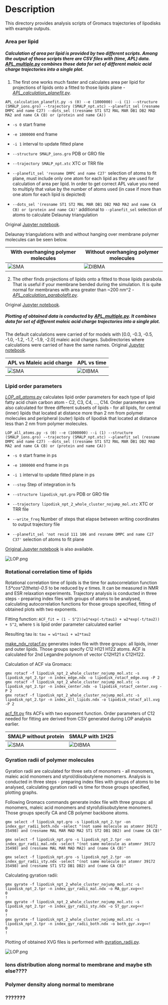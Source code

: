 # Description

This directory provides analysis scripts of Gromacs trajectories of lipodisks with example outputs.

### Area per lipid
##### Calculation of area per lipid is provided by two different scripts. Among the output of those scripts there are CSV files with (time, APL) data. [APL_multiple.py](APL_multiple.py) combines those data for set of different maleic acid charge trajectories into a single plot.
1. The first one works much faster and calculates area per lipid for projections of lipids onto a fitted to those lipids plane - [*APL_calculation_planefit.py*](APL_calculation_planefit.py).

`APL_calculation_planefit.py -s (0) --e (1000000) --i (1) --structure (SMALP_ions.gro) --trajectory (SMALP_npt.xtc) --planefit_sel (resname DMPC and name C27) --dots_sel ((resname ST1 ST2 MAL MAR DB1 DB2 MAD MA2 and name CA CB) or (protein and name CA))`

- `-s 0` start frame

- `-e 1000000` end frame

- `-i 1` interval to update fitted plane

- `--structure SMALP_ions.gro` PDB or GRO file

- `--trajectory SMALP_npt.xtc` XTC or TRR file

- `--planefit_sel 'resname DMPC and name C27'` selection of atoms to fit plane, must include only one atom for each lipid as they are used for calculation of area per lipid. In order to get correct APL value you need to multiply that value by the number of atoms used (in case if more than one atom for each lipid is depicted)

- `--dots_sel '(resname ST1 ST2 MAL MAR DB1 DB2 MAD MA2 and name CA CB) or (protein and name CA)'` additional to `--planefit_sel` selection of atoms to calculate Delaunay triangulation

Original [Jupyter notebook](APL_calculation_planefit.ipynb).

Delaunay triangulations with and without hanging over membrane polymer molecules can be seen below. 

|With overhanging polymer molecules|Without overhanging polymer molecules|
|----|----|
|![SMA](../images/Delaunay_overhanging.png)|![DIBMA](../images/Delaunay_nooverhanging.png)|

2. The other finds projections of lipids onto a fitted to those lipids parabola. That is useful if your membrane bended during the simulation. It is quite normal for membranes with area greater than ~200 nm^2 - [*APL_calculation_parabolafit.py*](APL_calculation_parabolafit.py).

Original [Jupyter notebook](...).

##### Plotting of obtained data is conducted by [APL_multiple.py](APL_multiple.py). It combines data for set of different maleic acid charge trajectories into a single plot.
The default calculations were carried of for models with \[0.0, -0.3, -0.5, -1.0, -1.2, -1.7, -1.9, -2.0\] maleic acid charges. Subdirectories where calculations were carried of have the same names. Original [Jupyter notebook](APL_multiple.ipynb).

|APL vs Maleic acid charge|APL vs time|
|----|----|
|![SMA](../images/APL_vs_charge.png)|![DIBMA](../images/APL_vs_time.png)|

### Lipid order parameters

[*LOP_all_atoms.py*](LOP_all_atoms.py) calculates lipid order parameters for each type of lipid fatty acid chain carbon atom - C2, C3, C4, ..., C14. Order parameters are also calculated for three different subsets of lipids - for all lipids, for central (inner) lipids that located at distance more than 2 nm from polymer molecules and peripheral (outer) lipids of lipodisk that located at distance less than 2 nm from polymer molecules.


`LOP_all_atoms.py -s (0) --e (1000000) --i (1) --structure (SMALP_ions.gro) --trajectory (SMALP_npt.xtc) --planefit_sel (resname DMPC and name C27) --dots_sel ((resname ST1 ST2 MAL MAR DB1 DB2 MAD MA2 and name CA CB) or (protein and name CA))`

- `-s 0` start frame in ps

- `-e 1000000` end frame in ps

- `-i 1` interval to update fitted plane in ps

- `--step` Step of integration in fs

- `--structure lipodisk_npt.gro` PDB or GRO file

- `--trajectory lipodisk_npt_2_whole_cluster_nojump_mol.xtc` XTC or TRR file

- `--write_freq` Number of steps that elapse between writing coordinates to output trajectory file

- `--planefit_sel 'not resid 111 106 and resname DMPC and name C27 C37'` selection of atoms to fit plane

[Original Jupyter notebook](LOP_all_atoms.ipynb) is also available.

![LOP.png](../images/LOP_SMALP_noprot.png)

### Rotational correlation time of lipids

Rotational correlation time of lipids is the time for autocorrelation function *1.5\*cos^2(theta)-0.5* to be reduced by *e* times. It can be measured in NMR and ESR relaxation experiments. Trajectory analysis is conducted in three steps - preparing index files with groups of atoms to be analysed, calculating autocorrelation functions for those groups specified, fitting of obtained plots with two exponents.

Fitting function:
`ACF_fit = (1 - S^2)(w1*exp(-t/tau1) + w2*exp(-t/tau2)) + S^2`, where `S` is lipid order parameter calculated earlier

Resulting tau is:
`tau = w1*tau1 + w2*tau2`

[make_ndx_rotacf.py](make_ndx_rotacf.py) generates index file with three groups: all lipids, inner and outer lipids. Those groups specify C12 H121 H122 atoms. ACF is calculated for 2nd Legandre polynom of vector C12H121 x C12H122.

Calculation of ACF via Gromacs:
```
gmx rotacf -f lipodisk_npt_2_whole_cluster_nojump_mol.xtc -s lipodisk_npt_2.tpr -n index_edge.ndx -o lipodisk_rotacf_edge.xvg -P 2
gmx rotacf -f lipodisk_npt_2_whole_cluster_nojump_mol.xtc -s lipodisk_npt_2.tpr -n index_center.ndx -o lipodisk_rotacf_center.xvg -P 2
gmx rotacf -f lipodisk_npt_2_whole_cluster_nojump_mol.xtc -s lipodisk_npt_2.tpr -n index_all_lipids.ndx -o lipodisk_rotacf_all.xvg -P 2
```
[acf_fit.py](acf_fit.py) fits ACFs with two exponent function. Order parameters of C12 needed for fitting are derived from CSV generated during LOP analysis earlier.

|SMALP without protein|SMALP with 1H2S|
|----|----|
|![SMA](../images/rotacf_noprot_SMALP.png)|![DIBMA](../images/rotacf_1h2s_SMALP.png)|

### Gyration radii of polymer molecules
Gyration radii are calculated for three sets of monomers - all monomers, maleic acid monomers and styrol/diisobutylene monomers. Analysis is conducted in three steps - preparing index files with groups of atoms to be analysed, calculating gyration radii vs time for those groups specified, plotting graphs.

Following Gromacs commands generate index file with three groups: all monomers, maleic acid monomers and styrol\diisobutylene monomers. Those groups specify CA and CB polymer backbone atoms.

```
gmx select -f lipodisk_npt.gro -s lipodisk_npt_2.tpr -on index_gyr_radii_both.ndx -select "(not same molecule as atomnr 39172 35498) and (resname MAL MAR MAD MA2 ST1 ST2 DB1 DB2) and (name CA CB)"

gmx select -f lipodisk_npt.gro -s lipodisk_npt_2.tpr -on index_gyr_radii_mal.ndx -select "(not same molecule as atomnr 39172 35498) and (resname MAL MAR MAD MA2) and (name CA CB)"

gmx select -f lipodisk_npt.gro -s lipodisk_npt_2.tpr -on index_gyr_radii_sty.ndx -select "(not same molecule as atomnr 39172 35498) and (resname ST1 ST2 DB1 DB2) and (name CA CB)"
```

Calculating gyration radii:

```
gmx gyrate -f lipodisk_npt_2_whole_cluster_nojump_mol.xtc -s lipodisk_npt_2.tpr -n index_gyr_radii_mal.ndx -o MA_gyr.xvg<<!
0
!
gmx gyrate -f lipodisk_npt_2_whole_cluster_nojump_mol.xtc -s lipodisk_npt_2.tpr -n index_gyr_radii_sty.ndx -o ST_gyr.xvg<<!
0
!
gmx gyrate -f lipodisk_npt_2_whole_cluster_nojump_mol.xtc -s lipodisk_npt_2.tpr -n index_gyr_radii_both.ndx -o both_gyr.xvg<<!
0
!
```

Plotting of obtained XVG files is performed with [gyration_radii.py](gyration_radii.py).

![LOP.png](../images/gyr_radii.png)

### Ions distribution along normal to membrane and maybe sth else????

### Polymer density along normal to membrane

### ???????
